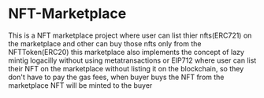 # NFT-Marketplace
This is a NFT marketplace project where user can list thier nfts(ERC721) on the marketplace and other can buy those nfts only from the NFTToken(ERC20) this marketplace also implements the concept of lazy mintig logacilly without using metatransactions or EIP712 where user can list their NFT on the marketplace without listing it on the blockchain, so they don't have to pay the gas fees, when buyer buys the NFT from the marketplace NFT will be minted to the buyer

